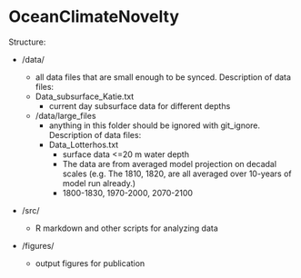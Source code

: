 # OceanClimateNovelty

Structure:

* /data/
  * all data files that are small enough to be synced. Description of data files:
  * Data_subsurface_Katie.txt
    * current day subsurface data for different depths
  * /data/large_files
    * anything in this folder should be ignored with git_ignore. Description of data files:
    * Data_Lotterhos.txt
      * surface data <=20 m water depth
      * The data are from averaged model projection on decadal scales (e.g. The 1810, 1820, are all averaged over 10-years of model run already.)
      * 1800-1830, 1970-2000, 2070-2100
      
* /src/
  * R markdown and other scripts for analyzing data
  
* /figures/
  * output figures for publication
